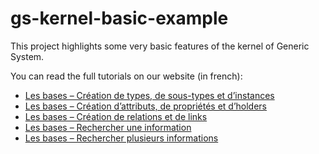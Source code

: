 # gs-kernel-basic-example

This project highlights some very basic features of the kernel of Generic System.

You can read the full tutorials on our website (in french):

- [Les bases – Création de types, de sous-types et d’instances](http://www.middlewarefactory.com/les-bases-creation-de-types-de-sous-types-et-d-instances/)
- [Les bases – Création d’attributs, de propriétés et d’holders](http://www.middlewarefactory.com/les-bases-creation-d-attributs-de-proprietes-et-d-holders/)
- [Les bases – Création de relations et de links](http://www.middlewarefactory.com/les-bases-creation-de-relations-et-de-links/)
- [Les bases – Rechercher une information](http://www.middlewarefactory.com/les-bases-rechercher-une-information/)
- [Les bases – Rechercher plusieurs informations](http://www.middlewarefactory.com/les-bases-rechercher-plusieurs-informations/)
